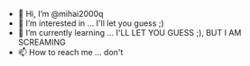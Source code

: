 - 👋 Hi, I’m @mihai2000q
- 👀 I’m interested in ... I'll let you guess ;)
- 🌱 I’m currently learning ... I'LL LET YOU GUESS ;), BUT I AM SCREAMING 
- 📫 How to reach me ... don't

<!---
mihai2000q/mihai2000q is a ✨ special ✨ repository because its `README.md` (this file) appears on your GitHub profile.
You can click the Preview link to take a look at your changes.
--->
